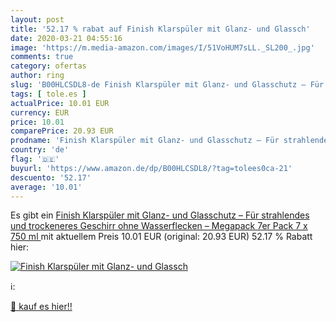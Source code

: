 ```yaml
---
layout: post
title: '52.17 % rabat auf Finish Klarspüler mit Glanz- und Glassch'
date: 2020-03-21 04:55:16
image: 'https://m.media-amazon.com/images/I/51VoHUM7sLL._SL200_.jpg'
comments: true
category: ofertas
author: ring
slug: 'B00HLCSDL8-de Finish Klarspüler mit Glanz- und Glasschutz – Für...'
tags: [ tole.es ]
actualPrice: 10.01 EUR
currency: EUR
price: 10.01
comparePrice: 20.93 EUR
prodname: 'Finish Klarspüler mit Glanz- und Glasschutz – Für strahlendes und trockeneres Geschirr ohne Wasserflecken – Megapack  7er Pack  7 x 750 ml '
country: 'de'
flag: '🇩🇪'
buyurl: 'https://www.amazon.de/dp/B00HLCSDL8/?tag=tolees0ca-21'
descuento: '52.17'
average: '10.01'
---
```


Es gibt ein [Finish Klarspüler mit Glanz- und Glasschutz – Für strahlendes und trockeneres Geschirr ohne Wasserflecken – Megapack  7er Pack  7 x 750 ml ](https://www.amazon.de/dp/B00HLCSDL8/?tag=tolees0ca-21) mit aktuellem Preis 10.01 EUR (original: 20.93 EUR) 52.17 % Rabatt hier:

[![Finish Klarspüler mit Glanz- und Glassch](https://m.media-amazon.com/images/I/51VoHUM7sLL._SL200_.jpg)](https://www.amazon.de/dp/B00HLCSDL8/?tag=tolees0ca-21)

ℹ️:


[🛒 kauf es hier!!](https://www.amazon.de/dp/B00HLCSDL8/?tag=tolees0ca-21)
